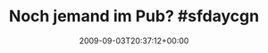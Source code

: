 ---
retweeted: false
source: <a href="http://twitter.com" rel="nofollow">Twitter Web Client</a>
entities:
  hashtags:
  - text: sfdaycgn
    indices:
    - '20'
    - '29'
  symbols: []
  user_mentions: []
  urls: []
display_text_range:
- '0'
- '29'
favorite_count: '0'
id_str: '3741482061'
truncated: false
retweet_count: '0'
id: '3741482061'
created_at: Thu Sep 03 20:37:12 +0000 2009
favorited: false
full_text: 'Noch jemand im Pub? #sfdaycgn'
lang: de
tags:
- sfdaycgn
- pesos:twitter
date: '2009-09-03T20:37:12+00:00'
src: https://twitter.com/bascht/status/3741482061
original_url: https://twitter.com/bascht/status/3741482061
type: twitter_tweet
text: 'Noch jemand im Pub? #sfdaycgn'
title: 'Noch jemand im Pub? #sfdaycgn'

---